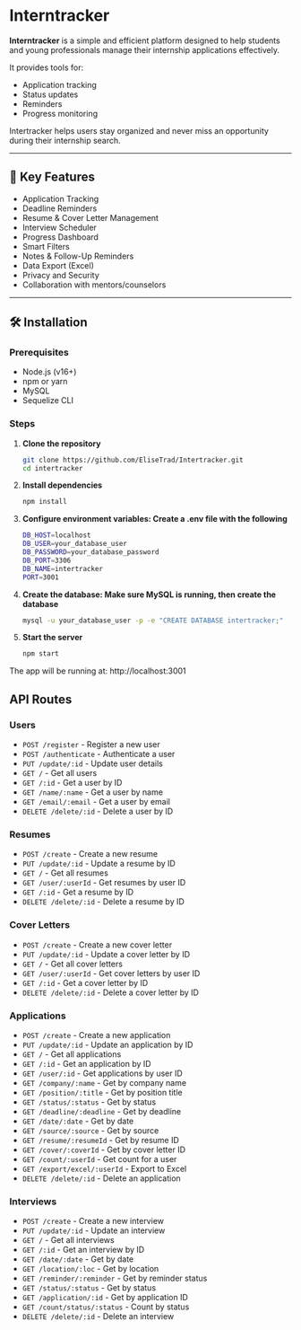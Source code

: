 # Interntracker

**Interntracker** is a simple and efficient platform designed to help students and young professionals manage their internship applications effectively.

It provides tools for:
- Application tracking
- Status updates
- Reminders
- Progress monitoring

Intertracker helps users stay organized and never miss an opportunity during their internship search.

---

## 🔑 Key Features

- Application Tracking  
- Deadline Reminders  
- Resume & Cover Letter Management  
- Interview Scheduler  
- Progress Dashboard  
- Smart Filters  
- Notes & Follow-Up Reminders  
- Data Export (Excel)  
- Privacy and Security  
- Collaboration with mentors/counselors  

---

## 🛠 Installation

### Prerequisites
- Node.js (v16+)
- npm or yarn
- MySQL
- Sequelize CLI

### Steps

1. **Clone the repository**
   ```bash
   git clone https://github.com/EliseTrad/Intertracker.git
   cd intertracker

2. **Install dependencies**
   ```bash
   npm install   

3. **Configure environment variables: Create a .env file with the following**
   ```bash
   DB_HOST=localhost
   DB_USER=your_database_user
   DB_PASSWORD=your_database_password
   DB_PORT=3306
   DB_NAME=intertracker
   PORT=3001  

4. **Create the database: Make sure MySQL is running, then create the database**
   ```bash
   mysql -u your_database_user -p -e "CREATE DATABASE intertracker;"

5. **Start the server**
   ```bash
   npm start
The app will be running at: http://localhost:3001

## API Routes

### Users
- `POST /register`           - Register a new user
- `POST /authenticate`       - Authenticate a user
- `PUT /update/:id`          - Update user details
- `GET /`                    - Get all users
- `GET /:id`                 - Get a user by ID
- `GET /name/:name`          - Get a user by name
- `GET /email/:email`        - Get a user by email
- `DELETE /delete/:id`       - Delete a user by ID

### Resumes
- `POST /create`             - Create a new resume
- `PUT /update/:id`          - Update a resume by ID
- `GET /`                    - Get all resumes
- `GET /user/:userId`        - Get resumes by user ID
- `GET /:id`                 - Get a resume by ID
- `DELETE /delete/:id`       - Delete a resume by ID

### Cover Letters
- `POST /create`             - Create a new cover letter
- `PUT /update/:id`          - Update a cover letter by ID
- `GET /`                    - Get all cover letters
- `GET /user/:userId`        - Get cover letters by user ID
- `GET /:id`                 - Get a cover letter by ID
- `DELETE /delete/:id`       - Delete a cover letter by ID

### Applications
- `POST /create`             - Create a new application
- `PUT /update/:id`          - Update an application by ID
- `GET /`                    - Get all applications
- `GET /:id`                 - Get an application by ID
- `GET /user/:id`            - Get applications by user ID
- `GET /company/:name`       - Get by company name
- `GET /position/:title`     - Get by position title
- `GET /status/:status`      - Get by status
- `GET /deadline/:deadline`  - Get by deadline
- `GET /date/:date`          - Get by date
- `GET /source/:source`      - Get by source
- `GET /resume/:resumeId`    - Get by resume ID
- `GET /cover/:coverId`      - Get by cover letter ID
- `GET /count/:userId`       - Get count for a user
- `GET /export/excel/:userId` - Export to Excel
- `DELETE /delete/:id`       - Delete an application

### Interviews
- `POST /create`             - Create a new interview
- `PUT /update/:id`          - Update an interview
- `GET /`                    - Get all interviews
- `GET /:id`                 - Get an interview by ID
- `GET /date/:date`          - Get by date
- `GET /location/:loc`       - Get by location
- `GET /reminder/:reminder`  - Get by reminder status
- `GET /status/:status`      - Get by status
- `GET /application/:id`     - Get by application ID
- `GET /count/status/:status` - Count by status
- `DELETE /delete/:id`       - Delete an interview



